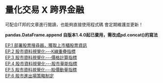 # 量化交易 X 跨界金融

可配合IT邦的文章進行閱讀，也能夠直接使用程式碼
會定期維護並更新！

**pandas.DataFrame.append 自版本1.4.0起已棄用，需改成pd.concat()的寫法**

[EP.1 部署股票搜尋器，獲取上市櫃股票資訊](https://ithelp.ithome.com.tw/articles/10310700)  
[EP.2 股市資料視覺化---K線重疊指標](https://ithelp.ithome.com.tw/articles/10310714)  
[EP.3 股市資料視覺化---價格計算指標](https://ithelp.ithome.com.tw/articles/10310718)  
[EP.4 股市資料視覺化---股市量能指標](https://ithelp.ithome.com.tw/articles/10310716)  
[EP.5 股市資料視覺化---股價動量指標](https://ithelp.ithome.com.tw/articles/10310715)  
[EP.6 股市進出場策略制定](https://ithelp.ithome.com.tw/articles/10310717)  
  
